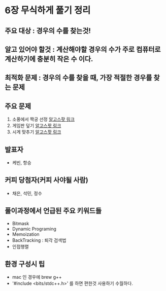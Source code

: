 # 6장 무식하게 풀기 정리

## 주요 대상 : 경우의 수를 찾는것!
## 알고 있어야 할것 : 계산해야할 경우의 수가 주로 컴퓨터로 계산하기에 충분히 작은 수 이다.
## 최적화 문제 : 경우의 수를 찾을 때, 가장 적절한 경우를 찾는 문제
## 주요 문제 
 1. 소풍에서 짝궁 선정 [알고스팟 링크](https://algospot.com/judge/problem/read/PICNIC)
 2. 게임판 덮기 [알고스팟 링크](https://algospot.com/judge/problem/read/BOARDCOVER)
 3. 시계 맞추기 [알고스팟 링크](https://algospot.com/judge/problem/read/CLOCKSYNC)

## 발표자
 - 케빈, 항승

## 커피 당첨자(커피 사야될 사람)
 - 채은, 석민, 정수
 
## 풀이과정에서 언급된 주요 키워드들 
 - Bitmask
 - Dynamic Programing
 - Memoization
 - BackTracking : 퇴각 검색법
 - 인접행렬


## 환경 구성시 팁
 - mac 인 경우에 brew g++ 
 - '#include <bits/stdc++.h>' 를 하면 편한것 사용하기 수월하다. 